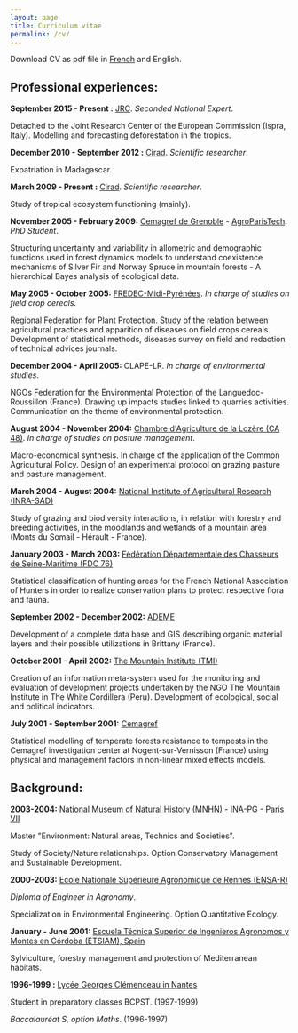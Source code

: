 ```yaml
---
layout: page
title: Curriculum vitae
permalink: /cv/
---
```


Download CV as pdf file in [French](https://github.com/ghislainv/cv/raw/master/cv_ghislain_vieilledent.pdf) and English.

## Professional experiences:

**September 2015 - Present :** [JRC](https://ec.europa.eu/jrc/en/institutes/ies). _Seconded National Expert_.

Detached to the Joint Research Center of the European Commission (Ispra, Italy). Modelling and forecasting deforestation in the tropics.

**December 2010 - September 2012 :** [Cirad](http://ur-forets-societes.cirad.fr). _Scientific researcher_.

Expatriation in Madagascar.

**March 2009 - Present :** [Cirad](http://ur-forets-societes.cirad.fr). _Scientific researcher_.

Study of tropical ecosystem functioning (mainly).

**November 2005 - February 2009:** [Cemagref de Grenoble](http://www.irstea.fr/linstitut/nos-centres/grenoble/emgr) - [AgroParisTech](http://www.agroparistech.fr/). _PhD Student_.

Structuring uncertainty and variability in allometric and demographic functions used in forest dynamics models to understand coexistence mechanisms of Silver Fir and Norway Spruce in mountain forests - A hierarchical Bayes analysis of ecological data.

**May 2005 - October 2005:** [FREDEC-Midi-Pyrénées](http://fredon-blog.blogspot.fr). _In charge of studies on field crop cereals_.

Regional Federation for Plant Protection. Study of the relation between agricultural practices and apparition of diseases on field crops cereals. Development of statistical methods, diseases survey on field and redaction of technical advices journals.

**December 2004 - April 2005:** CLAPE-LR. _In charge of environmental studies_.

NGOs Federation for the Environmental Protection of the Languedoc-Roussillon (France). Drawing up impacts studies linked to quarries activities. Communication on the theme of environmental protection.

**August 2004 - November 2004:** [Chambre d'Agriculture de la Lozère (CA 48)](http://www.lozere.chambagri.fr/). _In charge of studies on pasture management_.

Macro-economical synthesis. In charge of the application of the Common Agricultural Policy. Design of an experimental protocol on grazing pasture and pasture management.

**March 2004 - August 2004:** [National Institute of Agricultural Research (INRA-SAD)](http://www.inra.fr/)

Study of grazing and biodiversity interactions, in relation with forestry and breeding activities, in the moodlands and wetlands of a mountain area (Monts du Somail - Hérault - France).

**January 2003 - March 2003:** [Fédération Départementale des Chasseurs de Seine-Maritime (FDC 76)](http://www.fdc76.com/)

Statistical classification of hunting areas for the French National Association of Hunters in order to realize conservation plans to protect respective flora and fauna.

**September 2002 - December 2002:** [ADEME](http://www.ademe.fr/)

Development of a complete data base and GIS describing organic material layers and their possible utilizations in Brittany (France).

**October 2001 - April 2002:** [The Mountain Institute (TMI)](http://www.mountain.org/)

Creation of an information meta-system used for the monitoring and evaluation of development projects undertaken by the NGO The Mountain Institute in The White Cordillera (Peru). Development of ecological, social and political indicators.

**July 2001 - September 2001:** [Cemagref](http://www.irstea.fr/linstitut/nos-centres/grenoble/emgr)

Statistical modelling of temperate forests resistance to tempests in the Cemagref investigation center at Nogent-sur-Vernisson (France) using physical and management factors in non-linear mixed effects models.

## Background:

**2003-2004:** [National Museum of Natural History (MNHN)](http://www.mnhn.fr/) - [INA-PG](http://www.agroparistech.fr/) - [Paris VII](http://www.sigu7.jussieu.fr/)

Master "Environment: Natural areas, Technics and Societies".

Study of Society/Nature relationships. Option Conservatory Management and Sustainable Development.

**2000-2003:** [Ecole Nationale Supérieure Agronomique de Rennes (ENSA-R)](http://www.agrocampus-ouest.fr/)

_Diploma of Engineer in Agronomy_.

Specialization in Environmental Engineering. Option Quantitative Ecology.

**January - June 2001:** [Escuela Técnica Superior de Ingenieros Agronomos y Montes en Córdoba (ETSIAM), Spain](http://www.uco.es/etsiam/)

Sylviculture, forestry management and protection of Mediterranean habitats.

**1996-1999 :** [Lycée Georges Clémenceau in Nantes](http://www.lycee-clemenceau-nantes.fr/)

Student in preparatory classes BCPST. (1997-1999)

_Baccalauréat S, option Maths_. (1996-1997)